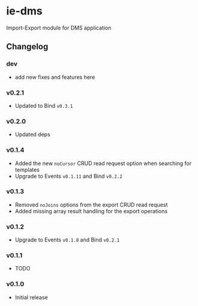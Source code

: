 ie-dms
======

Import-Export module for DMS application

## Changelog

### dev
 - add new fixes and features here

### v0.2.1
 - Updated to Bind `v0.3.1`

### v0.2.0
 - Updated deps

### v0.1.4
 - Added the new `noCursor` CRUD read request option when searching for templates
 - Upgrade to Events `v0.1.11` and Bind `v0.2.2`

### v0.1.3
 - Removed `noJoins` options from the export CRUD read request
 - Added missing array result handling for the export operations

### v0.1.2
 - Upgrade to Events `v0.1.8` and Bind `v0.2.1`

### v0.1.1
 - TODO

### v0.1.0
 - Initial release
